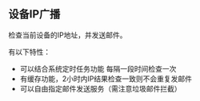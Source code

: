 ## 设备IP广播

检查当前设备的IP地址，并发送邮件。

有以下特性：
+ 可以结合系统定时任务功能 每隔一段时间检查一次
+ 有缓存功能，2小时内IP结果检查一致则不会重复发邮件
+ 可以自由指定邮件发送服务（需注意垃圾邮件拦截）

